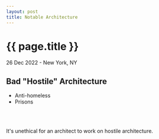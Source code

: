 ```yaml
---
layout: post
title: Notable Architecture
---
```


{{ page.title }}
================

<p class="meta">26 Dec 2022 - New York, NY</p>


## Bad "Hostile" Architecture
- Anti-homeless
- Prisons
<br>
<br>

It's unethical for an architect to work on hostile architecture.